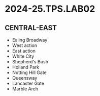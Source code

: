 # 2024-25.TPS.LAB02
## CENTRAL-EAST
- Ealing Broadway
- West action
- East action
- White City
- Shepherd's Bush
- Holland Park
- Notting Hill Gate
- Queensway
- Lancaster Gate
- Marble Arch